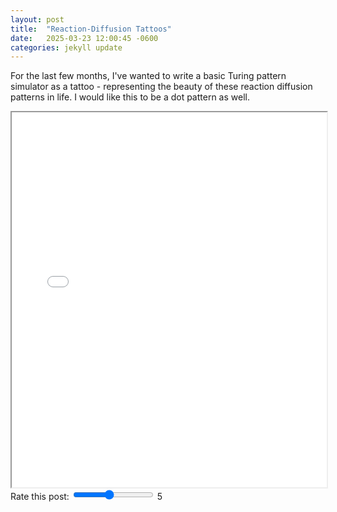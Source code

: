```yaml
---
layout: post
title:  "Reaction-Diffusion Tattoos"
date:   2025-03-23 12:00:45 -0600
categories: jekyll update
---
```

For the last few months, I've wanted to write a basic Turing pattern simulator as a tattoo - representing the beauty of these reaction diffusion patterns in life. I would like this to be a dot pattern as well.

<!-- Embed the tattoo.html file from a different repository -->
<iframe src="/tattoo.html" width="100%" height="600" title="Tattoo Content"></iframe>

<!-- Add the slider -->
<div>
  <label for="slider">Rate this post:</label>
  <input type="range" id="slider" name="slider" min="1" max="10" value="5" oninput="updateSliderValue(this.value)">
  <span id="sliderValue">5</span>
</div>

<!-- Add JavaScript to handle the slider value -->
<script>
function updateSliderValue(value) {
  document.getElementById('sliderValue').innerText = value;
}
</script>
